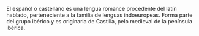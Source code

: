 El español o castellano es una lengua romance procedente del latín hablado, perteneciente a la familia de 
lenguas indoeuropeas. Forma parte del grupo ibérico y es originaria de Castilla, pelo medieval de la península ibérica. 